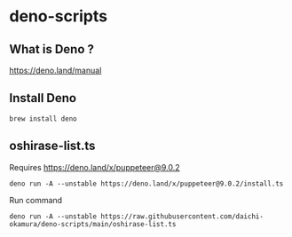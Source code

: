 # deno-scripts
## What is Deno ?
https://deno.land/manual

## Install Deno
```macOS
brew install deno
```

## oshirase-list.ts
Requires https://deno.land/x/puppeteer@9.0.2
```
deno run -A --unstable https://deno.land/x/puppeteer@9.0.2/install.ts
```

Run command
```
deno run -A --unstable https://raw.githubusercontent.com/daichi-okamura/deno-scripts/main/oshirase-list.ts
```
